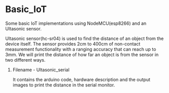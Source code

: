 # Basic_IoT
Some basic IoT implementations using NodeMCU(esp8266) and an Ultasonic sensor.

Ultasonic sensor(hc-sr04) is used to find the distance of an object from the device itself. The sensor provides 2cm to 400cm of non-contact measurement functionality with a ranging accuracy that can reach up to 3mm.
We will print the distance of how far an object is from the sensor in two different ways.


1. Filename - Ultasonic_serial
    
    It contains the arduino code, hardware description and the output images to print the distance in the serial monitor.
    
